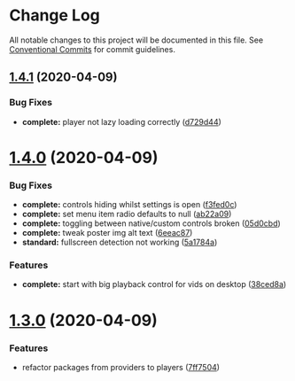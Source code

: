 # Change Log

All notable changes to this project will be documented in this file.
See [Conventional Commits](https://conventionalcommits.org) for commit guidelines.

## [1.4.1](https://github.com/vime-js/vime/tree/master/packages/vime-complete/compare/v1.4.0...v1.4.1) (2020-04-09)


### Bug Fixes

* **complete:** player not lazy loading correctly ([d729d44](https://github.com/vime-js/vime/tree/master/packages/vime-complete/commit/d729d4457950070ed7913b4af475e9815089c019))





# [1.4.0](https://github.com/vime-js/vime/tree/master/packages/vime-complete/compare/v1.3.0...v1.4.0) (2020-04-09)


### Bug Fixes

* **complete:** controls hiding whilst settings is open ([f3fed0c](https://github.com/vime-js/vime/tree/master/packages/vime-complete/commit/f3fed0cd039038acf1f55406613f61c2afb52c8a))
* **complete:** set menu item radio defaults to null ([ab22a09](https://github.com/vime-js/vime/tree/master/packages/vime-complete/commit/ab22a090208b328e1d535ab00356f3328ceab945))
* **complete:** toggling between native/custom controls broken ([05d0cbd](https://github.com/vime-js/vime/tree/master/packages/vime-complete/commit/05d0cbd055924caf605749e18f3cf8a00020d752))
* **complete:** tweak poster img alt text ([6eeac87](https://github.com/vime-js/vime/tree/master/packages/vime-complete/commit/6eeac874204ecd7dc74f12a15fff61d46f6ff485))
* **standard:** fullscreen detection not working ([5a1784a](https://github.com/vime-js/vime/tree/master/packages/vime-complete/commit/5a1784a89c533b3b374819b44f3c009109d13123))


### Features

* **complete:** start with big playback control for vids on desktop ([38ced8a](https://github.com/vime-js/vime/tree/master/packages/vime-complete/commit/38ced8a6ba7e81ccdb5339b2787e4342c44f5c7d))





# [1.3.0](https://github.com/vime-js/vime/tree/master/packages/vime-complete/compare/v1.2.0...v1.3.0) (2020-04-09)


### Features

* refactor packages from providers to players ([7ff7504](https://github.com/vime-js/vime/tree/master/packages/vime-complete/commit/7ff75045788b267688f4cb7f970ce9bb3426036a))
